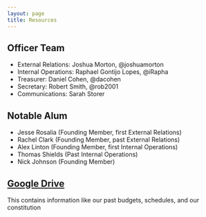 ```yaml
---
layout: page
title: Resources
---
```


## Officer Team

 - External Relations: Joshua Morton, @joshuamorton
 - Internal Operations: Raphael Gontijo Lopes, @iRapha
 - Treasurer: Daniel Cohen, @dacohen
 - Secretary: Robert Smith, @rob2001
 - Communications: Sarah Storer

## Notable Alum

 - Jesse Rosalia (Founding Member, first External Relations)
 - Rachel Clark (Founding Member, past External Relations)
 - Alex Linton (Founding Member, first Internal Operations)
 - Thomas Shields (Past Internal Operations)
 - Nick Johnson (Founding Member)

## [Google Drive](https://drive.google.com/open?id=0B2hjlO2NzFMqNWo4UThpVW5kSGM)

This contains information like our past budgets, schedules, and our constitution
